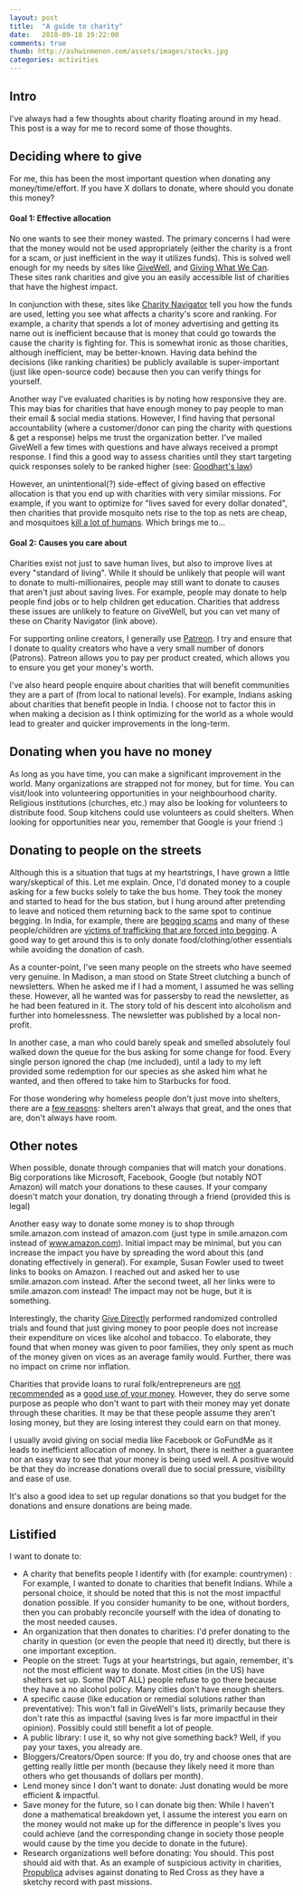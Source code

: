 ```yaml
---
layout: post
title:  "A guide to charity"
date:   2018-09-18 19:22:00
comments: true
thumb: http://ashwinmenon.com/assets/images/stocks.jpg
categories: activities
---
```


## Intro
I've always had a few thoughts about charity floating around in my head. This post is a way for me to record some of those thoughts.

## Deciding where to give
For me, this has been the most important question when donating any money/time/effort. If you have X dollars to donate, where should you donate this money?

#### Goal 1: Effective allocation
No one wants to see their money wasted. The primary concerns I had were that the money would not be used appropriately (either the charity is a front for a scam, or just inefficient in the way it utilizes funds). This is solved well enough for my needs by sites like [GiveWell](https://www.givewell.org/charities/top-charities), and [Giving What We Can](https://www.givingwhatwecan.org/giving-recommendations/). These sites rank charities and give you an easily accessible list of charities that have the highest impact. 

In conjunction with these, sites like [Charity Navigator](https://www.charitynavigator.org) tell you how the funds are used, letting you see what affects a charity's score and ranking. For example, a charity that spends a lot of money advertising and getting its name out is inefficient because that is money that could go towards the cause the charity is fighting for. This is somewhat ironic as those charities, although inefficient, may be better-known. Having data behind the decisions (like ranking charities) be publicly available is super-important (just like open-source code) because then you can verify things for yourself.

Another way I've evaluated charities is by noting how responsive they are. This may bias for charities that have enough money to pay people to man their email & social media stations. However, I find having that personal accountability (where a customer/donor can ping the charity with questions & get a response) helps me trust the organization better. I've mailed GiveWell a few times with questions and have always received a prompt response. I find this a good way to assess charities until they start targeting quick responses solely to be ranked higher (see: [Goodhart's law](https://en.wikipedia.org/wiki/Goodhart%27s_law))

However, an unintentional(?) side-effect of giving based on effective allocation is that you end up with charities with very similar missions. For example, if you want to optimize for "lives saved for every dollar donated", then charities that provide mosquito nets rise to the top as nets are cheap, and mosquitoes [kill a lot of humans](https://www.smithsonianmag.com/smart-news/mosquitoes-kill-more-humans-human-murderers-do-180951272/). Which brings me to...

#### Goal 2: Causes you care about
Charities exist not just to save human lives, but also to improve lives at every "standard of living". While it should be unlikely that people will want to donate to multi-millionaires, people may still want to donate to causes that aren't just about saving lives. For example, people may donate to help people find jobs or to help children get education. Charities that address these issues are unlikely to feature on GiveWell, but you can vet many of these on Charity Navigator (link above).

For supporting online creators, I generally use [Patreon](https://www.patreon.com). I try and ensure that I donate to quality creators who have a very small number of donors (Patrons). Patreon allows you to pay per product created, which allows you to ensure you get your money's worth.

I've also heard people enquire about charities that will benefit communities they are a part of (from local to national levels). For example, Indians asking about charities that benefit people in India. I choose not to factor this in when making a decision as I think optimizing for the world as a whole would lead to greater and quicker improvements in the long-term.

## Donating when you have no money
As long as you have time, you can make a significant improvement in the world. Many organizations are strapped not for money, but for time. You can visit/look into volunteering opportunities in your neighbourhood charity. Religious institutions (churches, etc.) may also be looking for volunteers to distribute food. Soup kitchens could use volunteers as could shelters. When looking for opportunities near you, remember that Google is your friend :)

## Donating to people on the streets
Although this is a situation that tugs at my heartstrings, I have grown a little wary/skeptical of this. Let me explain. Once, I'd donated money to a couple asking for a few bucks solely to take the bus home. They took the money and started to head for the bus station, but I hung around after pretending to leave and noticed them returning back to the same spot to continue begging. In India, for example, there are [begging scams](https://www.tripsavvy.com/india-beggars-and-begging-scams-1539144) and many of these people/children are [victims of trafficking that are forced into begging](http://www.slate.com/articles/double_x/doublex/2013/09/giving_money_to_child_beggars_don_t_do_it.html). A good way to get around this is to only donate food/clothing/other essentials while avoiding the donation of cash.

As a counter-point, I've seen many people on the streets who have seemed very genuine. In Madison, a man stood on State Street clutching a bunch of newsletters. When he asked me if I had a moment, I assumed he was selling these. However, all he wanted was for passersby to read the newsletter, as he had been featured in it. The story told of his descent into alcoholism and further into homelessness. The newsletter was published by a local non-profit.

In another case, a man who could barely speak and smelled absolutely foul walked down the queue for the bus asking for some change for food. Every single person ignored the chap (me included), until a lady to my left provided some redemption for our species as she asked him what he wanted, and then offered to take him to Starbucks for food.

For those wondering why homeless people don't just move into shelters, there are a [few reasons](https://www.npr.org/2012/12/06/166666265/why-some-homeless-choose-the-streets-over-shelters): shelters aren't always that great, and the ones that are, don't always have room.

## Other notes
When possible, donate through companies that will match your donations. Big corporations like Microsoft, Facebook, Google (but notably NOT Amazon) will match your donations to these causes. If your company doesn't match your donation, try donating through a friend (provided this is legal)

Another easy way to donate some money is to shop through smile.amazon.com instead of amazon.com (just type in smile.amazon.com instead of www.amazon.com). Initial impact may be minimal, but you can increase the impact you have by spreading the word about this (and donating effectively in general). For example, Susan Fowler used to tweet links to books on Amazon. I reached out and asked her to use smile.amazon.com instead. After the second tweet, all her links were to smile.amazon.com instead! The impact may not be huge, but it is something.

Interestingly, the charity [Give Directly](https://givedirectly.org/research-at-give-directly) performed randomized controlled trials and found that just giving money to poor people does not increase their expenditure on vices like alcohol and tobacco. To elaborate, they found that when money was given to poor families, they only spent as much of the money given on vices as an average family would. Further, there was no impact on crime nor inflation.

Charities that provide loans to rural folk/entrepreneurs are [not recommended](https://blog.givewell.org/2009/12/28/celebrated-charities-that-we-dont-recommend/) as a [good use of your money](https://blog.givewell.org/2009/12/25/where-we-stand-on-microfinance-charity/). However, they do serve some purpose as people who don't want to part with their money may yet donate through these charities. It may be that these people assume they aren't losing money, but they are losing interest they could earn on that money.

I usually avoid giving on social media like Facebook or GoFundMe as it leads to inefficient allocation of money. In short, there is neither a guarantee nor an easy way to see that your money is being used well. A positive would be that they do increase donations overall due to social pressure, visibility and ease of use.

It's also a good idea to set up regular donations so that you budget for the donations and ensure donations are being made.

## Listified
I want to donate to:
* A charity that benefits people I identify with (for example: countrymen) : For example, I wanted to donate to charities that benefit Indians. While a personal choice, it should be noted that this is not the most impactful donation possible. If you consider humanity to be one, without borders, then you can probably reconcile yourself with the idea of donating to the most needed causes.  
* An organization that then donates to charities: I'd prefer donating to the charity in question (or even the people that need it) directly, but there is one important exception.
* People on the street: Tugs at your heartstrings, but again, remember, it's not the most efficient way to donate. Most cities (in the US) have shelters set up. Some (NOT ALL) people refuse to go there because they have a no alcohol policy. Many cities don't have enough shelters.
* A specific cause (like education or remedial solutions rather than preventative): This won't fall in GiveWell's lists, primarily because they don't rate this as impactful (saving lives is far more impactful in their opinion). Possibly could still benefit a lot of people.
* A public library: I use it, so why not give something back? Well, if you pay your taxes, you already are.
* Bloggers/Creators/Open source: If you do, try and choose ones that are getting really little per month (because they likely need it more than others who get thousands of dollars per month).
* Lend money since I don't want to donate: Just donating would be more efficient & impactful.
* Save money for the future, so I can donate big then: While I haven't done a mathematical breakdown yet, I assume the interest you earn on the money would not make up for the difference in people's lives you could achieve (and the corresponding change in society those people would cause by the time you decide to donate in the future).
* Research organizations well before donating: You should. This post should aid with that. As an example of suspicious activity in charities, [Propublica](https://www.propublica.org/series/red-cross) advises against donating to Red Cross as they have a sketchy record with past missions.
